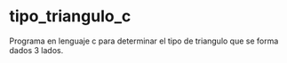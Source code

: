 # tipo_triangulo_c

Programa en lenguaje c para determinar el tipo de triangulo que se forma dados 3 lados.
